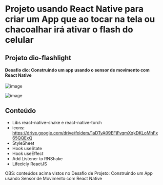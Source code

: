 # Projeto usando React Native para criar um App que ao tocar na tela ou chacoalhar irá ativar o flash do celular
## Projeto dio-flashlight

#### Desafio dio: Construindo um app usando o sensor de movimento com React Native


![image](https://user-images.githubusercontent.com/52607671/175119045-21765237-1401-4688-9eef-16ffc418e021.png)

![image](https://user-images.githubusercontent.com/52607671/175119085-a7e2a4b2-b0fb-4f47-963c-3118fa96f67d.png)


## Conteúdo 

- Libs react-native-shake e react-native-torch
- icons: https://drive.google.com/drive/folders/1aDTyA09EFjFvqmXqkDKLoMhFx65QQExQ
- StyleSheet
- Hook useState
- Hook useEffect
- Add Listener to RNShake
- Lifecicly ReactJS


OBS: conteúdos acima vistos no Desafio de Projeto: Construindo um App usando Sensor de Movimento com React Native
